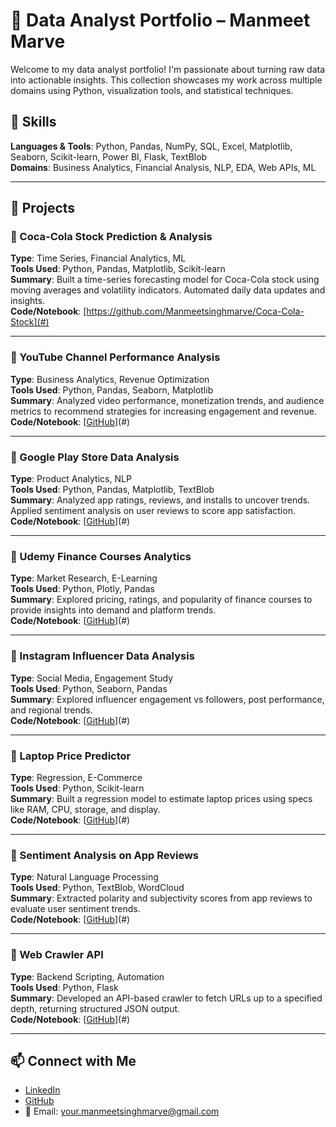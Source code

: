 # 🧠 Data Analyst Portfolio – Manmeet Marve

Welcome to my data analyst portfolio! I'm passionate about turning raw data into actionable insights. This collection showcases my work across multiple domains using Python, visualization tools, and statistical techniques.

## 🔧 Skills
**Languages & Tools**: Python, Pandas, NumPy, SQL, Excel, Matplotlib, Seaborn, Scikit-learn, Power BI, Flask, TextBlob  
**Domains**: Business Analytics, Financial Analysis, NLP, EDA, Web APIs, ML

---

## 📂 Projects

### 🔹 Coca-Cola Stock Prediction & Analysis
**Type**: Time Series, Financial Analytics, ML  
**Tools Used**: Python, Pandas, Matplotlib, Scikit-learn  
**Summary**: Built a time-series forecasting model for Coca-Cola stock using moving averages and volatility indicators. Automated daily data updates and insights.  
**Code/Notebook**: [https://github.com/Manmeetsinghmarve/Coca-Cola-Stock](#)

---

### 🔹 YouTube Channel Performance Analysis
**Type**: Business Analytics, Revenue Optimization  
**Tools Used**: Python, Pandas, Seaborn, Matplotlib  
**Summary**: Analyzed video performance, monetization trends, and audience metrics to recommend strategies for increasing engagement and revenue.  
**Code/Notebook**: [[GitHub](https://github.com/Manmeetsinghmarve/Unlocking-YouTube-Channel-Performance-Secrets)](#)

---

### 🔹 Google Play Store Data Analysis
**Type**: Product Analytics, NLP  
**Tools Used**: Python, Pandas, Matplotlib, TextBlob  
**Summary**: Analyzed app ratings, reviews, and installs to uncover trends. Applied sentiment analysis on user reviews to score app satisfaction.  
**Code/Notebook**: [[GitHub](https://github.com/Manmeetsinghmarve/Google-Play-Store-Apps)](#)

---

### 🔹 Udemy Finance Courses Analytics
**Type**: Market Research, E-Learning  
**Tools Used**: Python, Plotly, Pandas  
**Summary**: Explored pricing, ratings, and popularity of finance courses to provide insights into demand and platform trends.  
**Code/Notebook**: [[GitHub](https://github.com/Manmeetsinghmarve/Google-Play-Store-Apps)](#)

---

### 🔹 Instagram Influencer Data Analysis
**Type**: Social Media, Engagement Study  
**Tools Used**: Python, Seaborn, Pandas  
**Summary**: Explored influencer engagement vs followers, post performance, and regional trends.  
**Code/Notebook**: [[GitHub](https://github.com/Manmeetsinghmarve/Top-Instagram-Influencers-Data)](#)

---

### 🔹 Laptop Price Predictor
**Type**: Regression, E-Commerce  
**Tools Used**: Python, Scikit-learn  
**Summary**: Built a regression model to estimate laptop prices using specs like RAM, CPU, storage, and display.  
**Code/Notebook**: [[GitHub](https://github.com/Manmeetsinghmarve/Laptop-Price-Analysis)](#)

---

### 🔹 Sentiment Analysis on App Reviews
**Type**: Natural Language Processing  
**Tools Used**: Python, TextBlob, WordCloud  
**Summary**: Extracted polarity and subjectivity scores from app reviews to evaluate user sentiment trends.  
**Code/Notebook**: [[GitHub](https://github.com/Manmeetsinghmarve/Google-Play-Store-Apps)](#)

---

### 🔹 Web Crawler API
**Type**: Backend Scripting, Automation  
**Tools Used**: Python, Flask  
**Summary**: Developed an API-based crawler to fetch URLs up to a specified depth, returning structured JSON output.  
**Code/Notebook**: [[GitHub](https://github.com/Manmeetsinghmarve/web_crawler)](#)

---

## 📫 Connect with Me
- [LinkedIn](https://linkedin.com/in/manmeet-singh-marve)
- [GitHub](https://github.com/Manmeetsinghmarve)
- 📧 Email: your.manmeetsinghmarve@gmail.com
